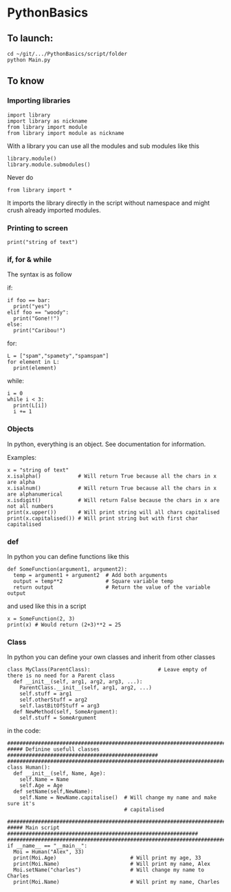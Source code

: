 # PythonBasics

## To launch:
```
cd ~/git/.../PythonBasics/script/folder
python Main.py
```
## To know

### Importing libraries
```
import library
import library as nickname
from library import module
from library import module as nickname
```
With a library you can use all the modules and sub modules like this
```
library.module()
library.module.submodules()
```

Never do 
```
from library import *
```
It imports the library directly in the script without namespace and might crush already imported modules.


### Printing to screen
```
print("string of text")
```

### if, for & while

The syntax is as follow

if:
```
if foo == bar:
  print("yes")
elif foo == "woody":
  print("Gone!!")
else:
  print("Caribou!")
```
for:
```
L = ["spam","spamety","spamspam"]
for element in L:
  print(element)
```
while:
```
i = 0
while i < 3:
  print(L[i])
  i += 1
```
### Objects

In python, everything is an object. See documentation for information.

Examples:
```
x = "string of text"
x.isalpha()            # Will return True because all the chars in x are alpha
x.isalnum()            # Will return True because all the chars in x are alphanumerical
x.isdigit()            # Will return False because the chars in x are not all numbers
print(x.upper())       # Will print string will all chars capitalised
print(x.capitalised()) # Will print string but with first char capitalised
```

### def

In python you can define functions like this
```
def SomeFunction(argument1, argument2):
  temp = argument1 + argument2  # Add both arguments
  output = temp**2              # Square variable temp
  return output                 # Return the value of the variable output
```
and used like this in a script
```
x = SomeFunction(2, 3)
print(x) # Would return (2+3)**2 = 25
```

### Class

In python you can define your own classes and inherit from other classes
```
class MyClass(ParentClass):                      # Leave empty of there is no need for a Parent class
  def __init__(self, arg1, arg2, arg3, ...):
    ParentClass.__init__(self, arg1, arg2, ...)
    self.stuff = arg1
    self.otherStuff = arg2
    self.lastBitOfStuff = arg3
  def NewMethod(self, SomeArgument):
    self.stuff = SomeArgument
```
in the code:
```
################################################################################
##### Definine usefull classes #################################################
################################################################################
class Human():
  def __init__(self, Name, Age):
    self.Name = Name
    self.Age = Age
  def setName(self,NewName):
    self.Name = NewName.capitalise()  # Will change my name and make sure it's 
                                      # capitalised
    
################################################################################
##### Main script ##############################################################
################################################################################
if __name__ == "__main__":
  Moi = Human("Alex", 33)
  print(Moi.Age)                        # Will print my age, 33
  print(Moi.Name)                       # Will print my name, Alex
  Moi.setName("charles")                # Will change my name to Charles
  print(Moi.Name)                       # Will print my name, Charles
```



